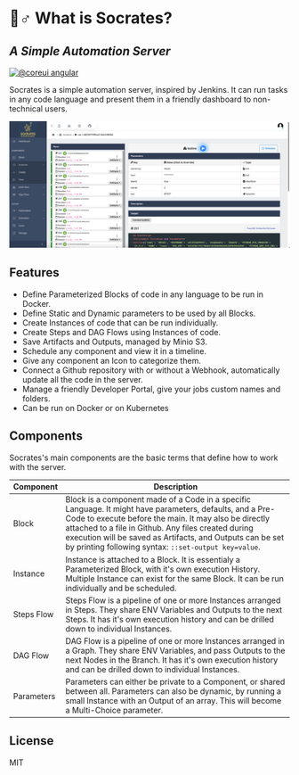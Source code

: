 # 🧙♂ What is Socrates?

## _A Simple Automation Server_

[![@coreui angular](https://img.shields.io/badge/@coreui%20-angular-lightgrey.svg?style=flat-square)](https://github.com/coreui/angular)

Socrates is a simple automation server, inspired by Jenkins. It can run tasks in any code language and present them in a friendly dashboard to non-technical users.

![Overview](overview.png)

## Features

* Define Parameterized Blocks of code in any language to be run in Docker.
* Define Static and Dynamic parameters to be used by all Blocks.
* Create Instances of code that can be run individually.
* Create Steps and DAG Flows using Instances of code.
* Save Artifacts and Outputs, managed by Minio S3.
* Schedule any component and view it in a timeline.
* Give any component an Icon to categorize them.
* Connect a Github repository with or without a Webhook, automatically update all the code in the server.
* Manage a friendly Developer Portal, give your jobs custom names and folders.
* Can be run on Docker or on Kubernetes

## Components

Socrates's main components are the basic terms that define how to work with the server.

| Component  | Description                                                                                                                                                                                                                                                                                                                                    |
| ---------- | ---------------------------------------------------------------------------------------------------------------------------------------------------------------------------------------------------------------------------------------------------------------------------------------------------------------------------------------------- |
| Block      | Block is a component made of a Code in a specific Language. It might have parameters, defaults, and a Pre-Code to execute before the main. It may also be directly attached to a file in Github. Any files created during execution will be saved as Artifacts, and Outputs can be set by printing following syntax: `::set-output key=value`. |
| Instance   | Instance is attached to a Block. It is essentialy a Parameterized Block, with it's own execution History. Multiple Instance can exist for the same Block. It can be run individually and be scheduled.                                                                                                                                         |
| Steps Flow | Steps Flow is a pipeline of one or more Instances arranged in Steps. They share ENV Variables and Outputs to the next Steps. It has it's own execution history and can be drilled down to individual Instances.                                                                                                                                |
| DAG Flow   | DAG Flow is a pipeline of one or more Instances arranged in a Graph. They share ENV Variables, and pass Outputs to the next Nodes in the Branch. It has it's own execution history and can be drilled down to individual Instances.                                                                                                            |
| Parameters | Parameters can either be private to a Component, or shared between all. Parameters can also be dynamic, by running a small Instance with an Output of an array. This will become a Multi-Choice parameter.                                                                                                                                     |

## License

MIT

